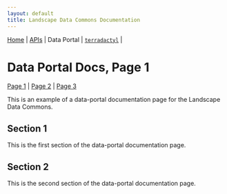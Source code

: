 ```yaml
---
layout: default
title: Landscape Data Commons Documentation
---
```

[Home](./) | [APIs](./apis.html) | Data Portal | [`terradactyl`](./terradactyl) |

# Data Portal Docs, Page 1
[Page 1](./data-portal/page-1.html) | [Page 2](./data-portal/page-2.html) | [Page 3](./data-portal/page-3.html)

This is an example of a data-portal documentation page for the Landscape Data Commons.

## Section 1

This is the first section of the data-portal documentation page.

## Section 2

This is the second section of the data-portal documentation page.
